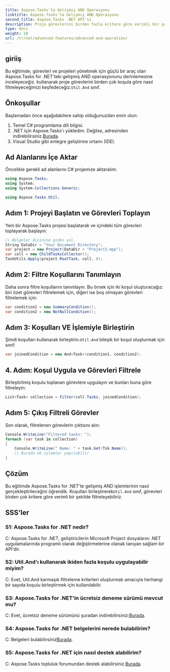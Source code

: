 ```yaml
---
title: Aspose.Tasks'ta Gelişmiş AND Operasyonu
linktitle: Aspose.Tasks'ta Gelişmiş AND Operasyonu
second_title: Aspose.Tasks .NET API'si
description: Proje görevlerini birden fazla kritere göre verimli bir şekilde filtrelemek için Aspose.Tasks for .NET'te gelişmiş AND işlemlerini nasıl gerçekleştireceğinizi öğrenin.
type: docs
weight: 10
url: /tr/net/advanced-features/advanced-and-operation/
---
```

## giriiş

 Bu eğitimde, görevleri ve projeleri yönetmek için güçlü bir araç olan Aspose.Tasks for .NET'teki gelişmiş AND operasyonunu derinlemesine inceleyeceğiz. kullanarak proje görevlerini birden çok koşula göre nasıl filtreleyeceğimizi keşfedeceğiz.`Util.And` sınıf.

## Önkoşullar

Başlamadan önce aşağıdakilere sahip olduğunuzdan emin olun:

1. Temel C# programlama dili bilgisi.
2.  .NET için Aspose.Tasks'ı yükledim. Değilse, adresinden indirebilirsiniz.[Burada](https://releases.aspose.com/tasks/net/).
3. Visual Studio gibi entegre geliştirme ortamı (IDE).

## Ad Alanlarını İçe Aktar

Öncelikle gerekli ad alanlarını C# projemize aktaralım:

```csharp
using Aspose.Tasks;
using System;
using System.Collections.Generic;

using Aspose.Tasks.Util;

```

## Adım 1: Projeyi Başlatın ve Görevleri Toplayın

Yeni bir Aspose.Tasks projesi başlatarak ve içindeki tüm görevleri toplayarak başlayın:

```csharp
// Belgeler dizinine giden yol.
String DataDir = "Your Document Directory";
var project = new Project(DataDir + "Project2.mpp");
var coll = new ChildTasksCollector();
TaskUtils.Apply(project.RootTask, coll, 0);
```

## Adım 2: Filtre Koşullarını Tanımlayın

Daha sonra filtre koşullarını tanımlayın. Bu örnek için iki koşul oluşturacağız: biri özet görevleri filtrelemek için, diğeri ise boş olmayan görevleri filtrelemek için:

```csharp
var condition1 = new SummaryCondition();
var condition2 = new NotNullCondition();
```

## Adım 3: Koşulları VE İşlemiyle Birleştirin

 Şimdi koşulları kullanarak birleştirin.`Util.And` bileşik bir koşul oluşturmak için sınıf:

```csharp
var joinedCondition = new And<Task>(condition1, condition2);
```

## 4. Adım: Koşul Uygula ve Görevleri Filtrele

Birleştirilmiş koşulu toplanan görevlere uygulayın ve bunları buna göre filtreleyin:

```csharp
List<Task> collection = Filter(coll.Tasks, joinedCondition);
```

## Adım 5: Çıkış Filtreli Görevler

Son olarak, filtrelenen görevlerin çıktısını alın:

```csharp
Console.WriteLine("Filtered tasks: ");
foreach (var task in collection)
{
    Console.WriteLine(" Name: " + task.Get(Tsk.Name));
    // Burada ek işlemler yapılabilir
}
```

## Çözüm

 Bu eğitimde Aspose.Tasks for .NET'te gelişmiş AND işlemlerinin nasıl gerçekleştirileceğini öğrendik. Koşulları birleştirerek`Util.And` sınıf, görevleri birden çok kritere göre verimli bir şekilde filtreleyebiliriz.

## SSS'ler

### S1: Aspose.Tasks for .NET nedir?

C: Aspose.Tasks for .NET, geliştiricilerin Microsoft Project dosyalarını .NET uygulamalarında programlı olarak değiştirmelerine olanak tanıyan sağlam bir API'dir.

### S2: Util.And'ı kullanarak ikiden fazla koşulu uygulayabilir miyim?

C: Evet, Util.And karmaşık filtreleme kriterleri oluşturmak amacıyla herhangi bir sayıda koşulu birleştirmek için kullanılabilir.

### S3: Aspose.Tasks for .NET'in ücretsiz deneme sürümü mevcut mu?

 C: Evet, ücretsiz deneme sürümünü şuradan indirebilirsiniz:[Burada](https://releases.aspose.com/).

### S4: Aspose.Tasks for .NET belgelerini nerede bulabilirim?

 C: Belgeleri bulabilirsiniz[Burada](https://reference.aspose.com/tasks/net/).

### S5: Aspose.Tasks for .NET için nasıl destek alabilirim?

 C: Aspose.Tasks topluluk forumundan destek alabilirsiniz.[Burada](https://forum.aspose.com/c/tasks/15).
